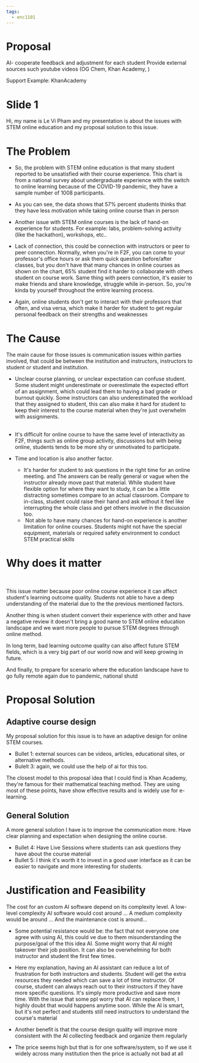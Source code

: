 ```yaml
---
tags:
  - enc1101
---
```



# Proposal
AI- cooperate feedback and adjustment for each student
Provide external sources such youtube videos (OG Chem, Khan Academy, )

Support Example: KhanAcademy


# Slide 1
Hi, my name is Le Vi Pham and my presentation is about the issues with STEM online education and my proposal solution to this issue.

# The Problem
- So, the problem with STEM online education is that many student reported to be unsatisfied with their course experience. This chart is from a national survey about undergraduate experience with the switch to online learning because of the COVID-19 pandemic, they have a sample number of 1008 participants.
- As you can see, the data shows that 57% percent students thinks that they have less motivation while taking online course than in person

- Another issue with STEM online courses is the lack of hand-on experience for students. For example: labs, problem-solving activity (like the hackathon), workshops, etc..

- Lack of connection, this could be connection with instructors or peer to peer connection. Normally, when you're in F2F, you can come to your professor's office hours or ask them quick question before/after classes, but you don't have that many chances in online courses as shown on the chart, 65% student find it harder to collaborate with others student on course work. Same thing with peers connection, it's easier to make friends and share knowledge, struggle while in-person. So, you're kinda by yourself throughout the entire learning process.

- Again, online students don't get to interact with their professors that often, and visa versa, which make it harder for student to get regular personal feedback on their strengths and weaknesses

# The Cause
The main cause for those issues is communication issues within parties involved, that could be  between the institution and instructors, instructors to student or student and institution. 

- Unclear course planning, or unclear expectation can confuse student. Some student might underestimate or overestimate the expected effort of an assignment, which could lead them to having a bad grade or burnout quickly. Some instructors can also underestimated the workload that they assigned to student, this can also make it hard for student to keep their interest to the course material when they're just overwhelm with assignments.  
​

- It's difficult for online course to have the same level of interactivity as F2F, things such as online group activity, discussions but with being online, students tends to be more shy or unmotivated to participate.

- Time and location is also another factor. 
	- It's harder for student to ask questions in the right time for an online meeting. and The answers can be really general or vague when the instructor already move past that material. While student have flexible option for where they want to study, it can be a little distracting sometimes compare to an actual classroom. Compare to in-class, student could raise their hand and ask without it feel like interrupting the whole class and get others involve in the discussion too.
	-  Not able to have many chances for hand-on experience is another limitation for online courses. Students might not have the special equipment, materials or required safety environment to conduct STEM practical skills

# Why does it matter​

 ​

This issue matter because poor online course experience it can affect student's learning outcome quality. Students not able to have a deep understanding of the material due to the the previous mentioned factors.​

Another thing is when student convert their experience with other and have a negative review it doesn't bring a good name to STEM online education landscape and we want more people to pursue STEM degrees through online method. ​


In long term, bad learning outcome quality can also affect future STEM fields, which is a very big part of our world now and will keep growing in future. ​
 

And finally, to prepare for scenario where the education landscape have to go fully remote again due to pandemic, national shutd


# Proposal Solution
## Adaptive course design
My proposal solution for this issue is to have an adaptive design for online STEM courses.
- Bullet 1: external sources can be videos, articles, educational sites, or alternative methods.
- Bulelt 3: again, we could use the help of ai for this too. 

The closest model to this proposal idea that I could find is Khan Academy, they're famous for their mathematical teaching method. They are using most of these points, have show effective results and is widely use for e-learning.

## General Solution
A more general solution I have is to improve the communication more. Have clear planning and expectation when designing the online course.
- Bullet 4: Have Live Sessions where students can ask questions they have about the course material
- Bullet 5: I think it's worth it to invest in a good user interface as it can be easier to navigate and more interesting for students. 
# Justification and Feasibility
The cost for an custom AI software depend on its complexity level. A low-level complexity AI software would cost around ... A medium complexity would be around ... And the maintenance cost is around...

- Some potential resistance would be: the fact that not everyone one agree with using AI, this could ve due to them misunderstanding the purpose/goal of the this idea AI. Some might worry that AI might takeover their job position. It can also be overwhelming for both instructor and student the first few times.

- Here my explanation, having an AI assistant can reduce a lot of frustration for both instructors and students. Student will get the extra resources they needed which can save a lot of time instructor. Of course, student can always reach out to their instructors if they have more specific questions. It's simply more productive and save more time. With the issue that some ppl worry that AI can replace them, I highly doubt that would happens anytime soon. While the AI is smart, but it's not perfect and students still need instructors to understand the course's material
- Another benefit is that the course design quality  will improve more consistent with the AI collecting feedback and organize them regularly
- The price seems high but that is for one software/system, so if we use it widely across many institution then the price is actually not bad at all